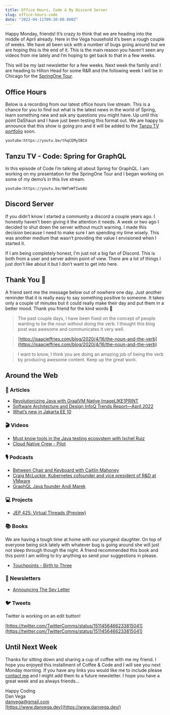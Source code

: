 ```yaml
---
title: Office Hours, Code & My Discord Server
slug: office-hours-code
date: "2022-04-11T09:30:00.000Z"
---
```


Happy Monday, friends! It’s crazy to think that we are heading into the middle of April already. Here in the Vega household it’s been a rough couple of weeks. We have all been sick with a number of bugs going around but we are hoping this is the end of it. This is the main reason you haven’t seen any videos from me lately and I’m hoping to get back to that in a few weeks.

This will be my last newsletter for a few weeks. Next week the family and I are heading to Hilton Head for some R&R and the following week I will be in Chicago for the [SpringOne Tour](https://tanzu.vmware.com/developer/springone-tour/2022/chicago/).

## Office Hours

Below is a recording from our latest office hours live stream. This is a chance for you to find out what is the latest news in the world of Spring, learn something new and ask any questions you might have. Up until this point DaShaun and I have just been testing this format out. We are happy to announce that this show is going pro and it will be added to the [Tanzu TV portfolio](https://tanzu.vmware.com/developer/tv/) soon.

`youtube:https://youtu.be/thqCEMyIBCU`

## Tanzu TV - Code: Spring for GraphQL

In this episode of Code I’m talking all about Spring for GraphQL. I am working on my presentation for the SpringOne Tour and I began working on some of my demo’s in this live stream.

`youtube:https://youtu.be/6WfxWfIwoAU`

## Discord Server

If you didn’t know I started a community a discord a couple years ago. I honestly haven’t been giving it the attention it needs. A week or two ago I decided to shut down the server without much warning. I made this decision because I need to make sure I am spending my time wisely. This was another medium that wasn’t providing the value I envisioned when I started it.

If I am being completely honest, I’m just not a big fan of Discord. This is both from a user and server admin point of view. There are a lot of things I just don’t like about it but I don’t want to get into here.

## Thank You 🙏

A friend sent me the message below out of nowhere one day. Just another reminder that it is really easy to say something positive to someone. It takes only a couple of minutes but it could really make their day and put them in a better mood. Thank you friend for the kind words 🤩

> The past couple days, I have been fixed on the concept of people wanting to be the noun without doing the verb. I thought this blog post was awesome and communicates it very well.

> [https://isaacjeffries.com/blog/2020/4/16/the-noun-and-the-verb](https://isaacjeffries.com/blog/2020/4/16/the-noun-and-the-verb)

> I want to know, I think you are doing an amazing job of being the verb by producing awesome content. Keep up the great work.

## Around the Web

### 📝 Articles

- [Revolutionizing Java with GraalVM Native ImageLIKE1PRINT](https://www.infoq.com/articles/native-java-graalvm/)
- [Software Architecture and Design InfoQ Trends Report—April 2022](https://www.infoq.com/articles/architecture-trends-2022/)
- [What’s new in Jakarta EE 10](http://www.mastertheboss.com/java-ee/jakarta-ee/whats-new-in-jakarta-ee-10)

### 🎬 Videos

- [Must know tools in the Java testing ecosystem with Ixchel Ruiz](https://www.youtube.com/watch?v=lrtnMQuxUvc&t=3245s)
- [Cloud Native Crew - Pilot](https://www.youtube.com/watch?v=PzFp7_6heaY&t=2654s)

### 🎙 Podcasts

- [Between Chair and Keyboard with Caitlin Mahoney](https://www.youtube.com/watch?v=lRzKuDVJZ_Y)
- [Craig McLuckie, Kubernetes cofounder and vice president of R&D at VMware](https://bootifulpodcast.fm/#/episodes/eefa8329-35b2-44e7-b7f4-2044565f20d2)
- [GraphQL Java founder Andi Marek](https://bootifulpodcast.fm/#/episodes/082ae3f2-aa90-4cc0-bc3e-fe95f49c95de)

### 💻 Projects

- [JEP 425: Virtual Threads (Preview)](https://openjdk.java.net/jeps/425)

### 📚 Books

We are having a tough time at home with our youngest daughter. On top of everyone being sick lately with whatever bug is going around she will just not sleep through though the night. A friend recommended this book and this point I am willing to try anything so send your suggestions in please.

- [Touchpoints - Birth to Three](https://amzn.to/3NUrxQN)

### 📰 Newsletters

- [Announcing The Sev Letter](https://www.thesevletter.com/p/announcing-the-sev-letter)

### 🐦 Tweets

Twitter is working on an edit button!

[https://twitter.com/TwitterComms/status/1511456466233815041](https://twitter.com/TwitterComms/status/1511456466233815041)

## Until Next Week

Thanks for sitting down and sharing a cup of coffee with me my friend. I hope you enjoyed this installment of Coffee & Code and I will see you next Monday morning. If you have any links you would like me to include please [contact me](http://twitter.com/therealdanvega) and I might add them to a future newsletter. I hope you have a great week and as always friends...

Happy Coding<br/>
Dan Vega<br/>
danvega@gmail.com<br/>
[https://www.danvega.dev](https://www.danvega.dev/)

